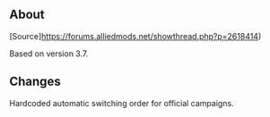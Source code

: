 ## About
[Source]https://forums.alliedmods.net/showthread.php?p=2618414)

Based on version 3.7.

## Changes
Hardcoded automatic switching order for official campaigns.

~~~

